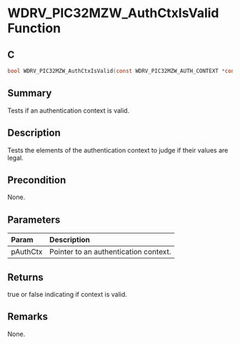 # WDRV_PIC32MZW_AuthCtxIsValid Function

## C

```c
bool WDRV_PIC32MZW_AuthCtxIsValid(const WDRV_PIC32MZW_AUTH_CONTEXT *const pAuthCtx)
```

## Summary

Tests if an authentication context is valid.  

## Description

Tests the elements of the authentication context to judge if their values are legal.

## Precondition

None.  

## Parameters

| Param | Description |
|:----- |:----------- |
| pAuthCtx | Pointer to an authentication context.  

## Returns

true or false indicating if context is valid.  

## Remarks

None.  


